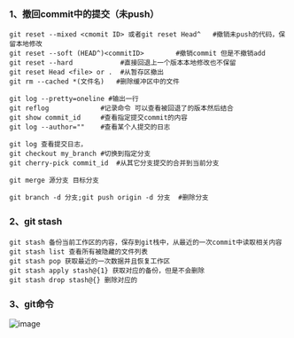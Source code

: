 ### 1、撤回commit中的提交（未push）
```git
git reset --mixed <cmomit ID> 或者git reset Head^   #撤销未push的代码，保留本地修改
git reset --soft (HEAD^)<commitID>        #撤销commit 但是不撤销add
git reset --hard            #直接回退上一个版本本地修改也不保留
git reset Head <file> or .  #从暂存区撤出
git rm --cached *(文件名)   #删除缓冲区中的文件

git log --pretty=oneline #输出一行
git reflog             #记录命令 可以查看被回退了的版本然后结合
git show commit_id     #查看指定提交commit的内容
git log --author=""    #查看某个人提交的日志

git log 查看提交日志，
git checkout my_branch #切换到指定分支
git cherry-pick commit_id  #从其它分支提交的合并到当前分支

git merge 源分支 目标分支

git branch -d 分支;git push origin -d 分支  #删除分支
```

### 2、git stash
```git
git stash 备份当前工作区的内容，保存到git栈中，从最近的一次commit中读取相关内容
git stash list 查看所有被隐藏的文件列表
git stash pop 获取最近的一次数据并且恢复工作区
git stash apply stash@{1} 获取对应的备份，但是不会删除
git stash drop stash@{} 删除对应的
```

### 3、git命令
![image](E:\文档\note\imgs\18087435-bf2a996ef50a21b0.jpg)